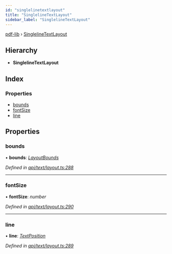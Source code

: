 ```yaml
---
id: "singlelinetextlayout"
title: "SinglelineTextLayout"
sidebar_label: "SinglelineTextLayout"
---
```


[pdf-lib](../index.md) › [SinglelineTextLayout](singlelinetextlayout.md)

## Hierarchy

* **SinglelineTextLayout**

## Index

### Properties

* [bounds](singlelinetextlayout.md#bounds)
* [fontSize](singlelinetextlayout.md#fontsize)
* [line](singlelinetextlayout.md#line)

## Properties

###  bounds

• **bounds**: *[LayoutBounds](layoutbounds.md)*

*Defined in [api/text/layout.ts:288](https://github.com/Hopding/pdf-lib/blob/aa457ba/src/api/text/layout.ts#L288)*

___

###  fontSize

• **fontSize**: *number*

*Defined in [api/text/layout.ts:290](https://github.com/Hopding/pdf-lib/blob/aa457ba/src/api/text/layout.ts#L290)*

___

###  line

• **line**: *[TextPosition](textposition.md)*

*Defined in [api/text/layout.ts:289](https://github.com/Hopding/pdf-lib/blob/aa457ba/src/api/text/layout.ts#L289)*
